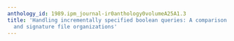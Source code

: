 ```yaml
---
anthology_id: 1989.ipm_journal-ir0anthology0volumeA25A1.3
title: 'Handling incrementally specified boolean queries: A comparison of inverted
  and signature file organizations'
---
```

